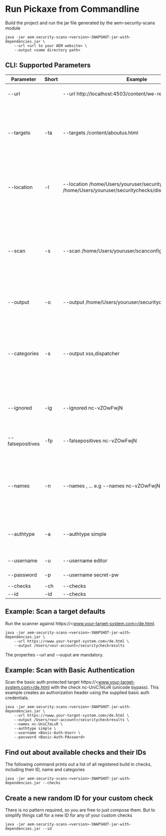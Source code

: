 # Run Pickaxe from Commandline

Build the project and run the jar file generated by the aem-security-scans module

    java -jar aem-security-scans-<version>-SNAPSHOT-jar-with-dependencies.jar \
        --url <url to your AEM website> \
        --output <some directory path>

## CLI: Supported Parameters

| Parameter    | Short | Example                                                                                                               | Description                                                                                                                                        | Status    |
|--------------|-------|-----------------------------------------------------------------------------------------------------------------------|----------------------------------------------------------------------------------------------------------------------------------------------------|-----------|
| --url        |       | --url http://localhost:4503/content/we-reatil.html                                                                    | Target entrypoint URL                                                                                                                              | Supported |
| --targets   | -ta    | --targets /content/aboutus.html   | Define which additional paths should be added to the scan. only an extension to url. The url property has to be defined.                                    |           |
| --location   | -l    | --location /home/Users/youruser/securitychecks  --location /home/Users/youruser/securitychecks/dispatchercheck.groovy | Defines the location where SecurityCheck files should be loaded from. This can be a directory or a single file                                     |           |
| --scan       | -s    | --scan /home/Users/youruser/scanconfig.groovy                                                                         | Defines the location where ScanDelegate config files should be loaded from. This should be a single file. Uses the default scan config if not set. |           |
| --output     | -o    | --output /home/Users/youruser/securitychecks/results                                                                  | Define output folder where results are stored                                                                                                      | Supported |
| --categories | -s    | --output xss,dispatcher                                                                                               | Define the SecurityCheck categories which should be executed. Can be a single category or a list of categories separated by comma                  | Supported |
| --ignored | -ig    | --ignored nc-vZOwFwjN                                                                                              | Define which checks are ignored and never executed                | Supported |
| --falsepositives | -fp    | --falsepositives nc-vZOwFwjN                                                                                              | Define which checks are not considered in the results list                 | Supported |
| --names      | -n    | --names <id1>,<id2> ... e.g --names nc-vZOwFwjN                                                                                            | Define the SecurityCheck ids which should be executed. Can be a single id or a list of ids separated by comma                  | Supported |
| --authtype     | -a    | --authtype simple                                                                                           | Define the authentication type. Use simple to set Basic authentication| Supported |
| --username     | -u    | --username editor                                                                                           | Define the username. | Supported |
| --password     | -p    | --username secret-pw                                                                                           | Define the password. | Supported |
| --checks     | -ch    | --checks
| --id         | -id    | --checks


## Example: Scan a target defaults

Run the scanner against https://<www.your-target-system.com>/de.html.

    java -jar aem-security-scans-<version>-SNAPSHOT-jar-with-dependencies.jar \
        --url https://<www.your-target-system.com>/de.html \
        --output /Users/<our-account>/securitycheckresults

The properties --url and --ouput are mandatory.

## Example: Scan with Basic Authentication

Scan the basic auth protected target https://<www.your-target-system.com>/de.html 
with the check nc-UniC7eLvR (unicode bypass).
This example creates an authorization header using the supplied basic auth credentials. 

    java -jar aem-security-scans-<version>-SNAPSHOT-jar-with-dependencies.jar \
        --url https://<www.your-target-system.com>/de.html \
        --output /Users/<our-account>/securitycheckresults \
        --names nc-UniC7eLvR \
        --authtype simple \
        --username <Basic-Auth-User> \
        --password <Basic-Auth-PAssword>


## Find out about available checks and their IDs

The following command prints out a list of all registered build in checks, including their ID, name and categories

    java -jar aem-security-scans-<version>-SNAPSHOT-jar-with-dependencies.jar --checks

## Create a new random ID for your custom check

There is no pattern required, so you are free to just compose them. But to simplify things call for a new ID for any of your custom checks

    java -jar aem-security-scans-<version>-SNAPSHOT-jar-with-dependencies.jar --id



